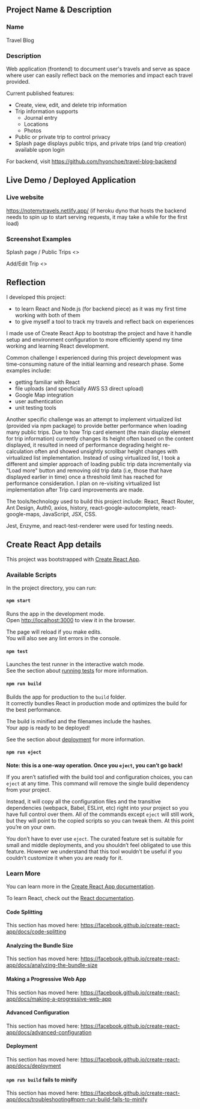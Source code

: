 ## Project Name & Description
### Name
Travel Blog

### Description
Web application (frontend) to document user's travels and serve as space where user can easily reflect back on the memories and impact each travel provided.

Current published features:
- Create, view, edit, and delete trip information
- Trip information supports
  - Journal entry
  - Locations
  - Photos
- Public or private trip to control privacy
- Splash page displays public trips, and private trips (and trip creation) available upon login

For backend, visit https://github.com/hyonchoe/travel-blog-backend

## Live Demo / Deployed Application
### Live website
https://notemytravels.netlify.app/
(if heroku dyno that hosts the backend needs to spin up to start serving requests, it may take a while for the first load)

### Screenshot Examples
Splash page / Public Trips
<>

Add/Edit Trip
<>

## Reflection
I developed this project:
- to learn React and Node.js (for backend piece) as it was my first time working with both of them
- to give myself a tool to track my travels and reflect back on experiences

I made use of Create React App to bootstrap the project and have it handle setup and environment configuration to more efficiently spend my time working and learning React development.

Common challenge I experienced during this project development was time-consuming nature of the initial learning and research phase.
Some examples include:
- getting familiar with React
- file uploads (and specficially AWS S3 direct upload)
- Google Map integration
- user authentication
- unit testing tools

Another specific challenge was an attempt to implement virtualized list (provided via npm package) to provide better performance when loading many public trips.
Due to how Trip card element (the main display element for trip information) currently changes its height often based on the content displayed, it resulted in need of performance degrading height re-calculation often and showed unsightly scrollbar height changes with virtualized list implementation.
Instead of using virtualized list, I took a different and simpler approach of loading public trip data incrementally via "Load more" button and removing old trip data (i.e, those that have displayed earlier in time) once a threshold limit has reached for performance consideration.
I plan on re-visiting virtualized list implementation after Trip card improvements are made.

The tools/technology used to build this project include: React, React Router, Ant Design, Auth0, axios, history, react-google-autocomplete, react-google-maps, JavaScript, JSX, CSS.

Jest, Enzyme, and react-test-renderer were used for testing needs.

## Create React App details

This project was bootstrapped with [Create React App](https://github.com/facebook/create-react-app).

### Available Scripts

In the project directory, you can run:

#### `npm start`

Runs the app in the development mode.<br />
Open [http://localhost:3000](http://localhost:3000) to view it in the browser.

The page will reload if you make edits.<br />
You will also see any lint errors in the console.

#### `npm test`

Launches the test runner in the interactive watch mode.<br />
See the section about [running tests](https://facebook.github.io/create-react-app/docs/running-tests) for more information.

#### `npm run build`

Builds the app for production to the `build` folder.<br />
It correctly bundles React in production mode and optimizes the build for the best performance.

The build is minified and the filenames include the hashes.<br />
Your app is ready to be deployed!

See the section about [deployment](https://facebook.github.io/create-react-app/docs/deployment) for more information.

#### `npm run eject`

**Note: this is a one-way operation. Once you `eject`, you can’t go back!**

If you aren’t satisfied with the build tool and configuration choices, you can `eject` at any time. This command will remove the single build dependency from your project.

Instead, it will copy all the configuration files and the transitive dependencies (webpack, Babel, ESLint, etc) right into your project so you have full control over them. All of the commands except `eject` will still work, but they will point to the copied scripts so you can tweak them. At this point you’re on your own.

You don’t have to ever use `eject`. The curated feature set is suitable for small and middle deployments, and you shouldn’t feel obligated to use this feature. However we understand that this tool wouldn’t be useful if you couldn’t customize it when you are ready for it.

### Learn More

You can learn more in the [Create React App documentation](https://facebook.github.io/create-react-app/docs/getting-started).

To learn React, check out the [React documentation](https://reactjs.org/).

#### Code Splitting

This section has moved here: https://facebook.github.io/create-react-app/docs/code-splitting

#### Analyzing the Bundle Size

This section has moved here: https://facebook.github.io/create-react-app/docs/analyzing-the-bundle-size

#### Making a Progressive Web App

This section has moved here: https://facebook.github.io/create-react-app/docs/making-a-progressive-web-app

#### Advanced Configuration

This section has moved here: https://facebook.github.io/create-react-app/docs/advanced-configuration

#### Deployment

This section has moved here: https://facebook.github.io/create-react-app/docs/deployment

#### `npm run build` fails to minify

This section has moved here: https://facebook.github.io/create-react-app/docs/troubleshooting#npm-run-build-fails-to-minify
